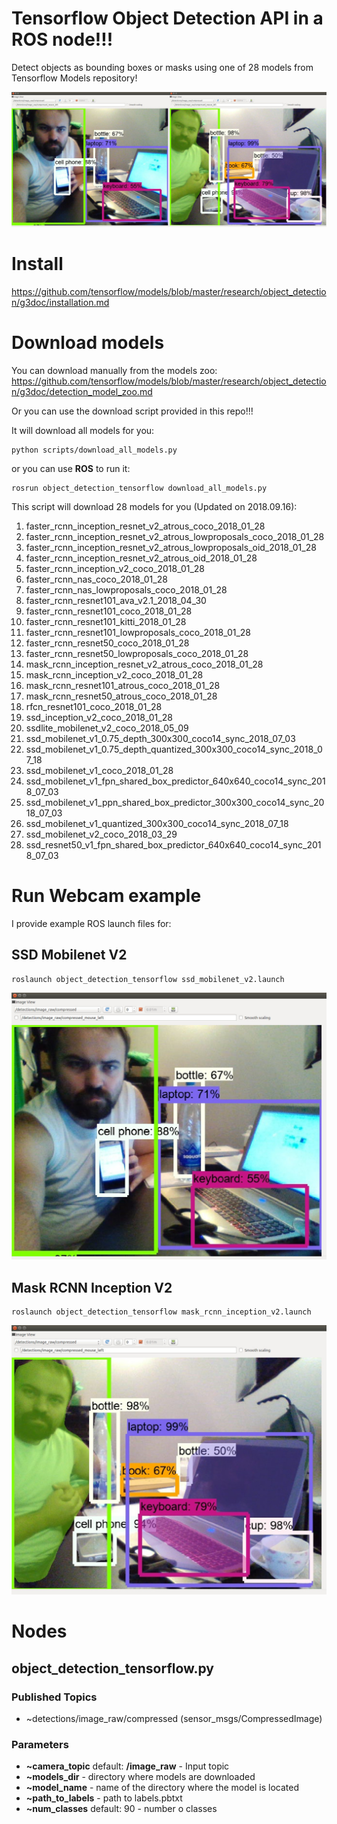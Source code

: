 # Tensorflow Object Detection API in a ROS node!!!

Detect objects as bounding boxes or masks using one of 28 models from Tensorflow Models repository!

![Examples](example_images/example.jpg)


# Install
https://github.com/tensorflow/models/blob/master/research/object_detection/g3doc/installation.md


# Download models
You can download manually from the models zoo: https://github.com/tensorflow/models/blob/master/research/object_detection/g3doc/detection_model_zoo.md

Or you can use the download script provided in this repo!!!

It will download all models for you:

```
python scripts/download_all_models.py
```

or you can use **ROS** to run it:

```
rosrun object_detection_tensorflow download_all_models.py
```

This script will download 28 models for you (Updated on 2018.09.16):
1. faster_rcnn_inception_resnet_v2_atrous_coco_2018_01_28
2. faster_rcnn_inception_resnet_v2_atrous_lowproposals_coco_2018_01_28
3. faster_rcnn_inception_resnet_v2_atrous_lowproposals_oid_2018_01_28
4. faster_rcnn_inception_resnet_v2_atrous_oid_2018_01_28
5. faster_rcnn_inception_v2_coco_2018_01_28
6. faster_rcnn_nas_coco_2018_01_28
7. faster_rcnn_nas_lowproposals_coco_2018_01_28
8. faster_rcnn_resnet101_ava_v2.1_2018_04_30
9. faster_rcnn_resnet101_coco_2018_01_28
10. faster_rcnn_resnet101_kitti_2018_01_28
11. faster_rcnn_resnet101_lowproposals_coco_2018_01_28
12. faster_rcnn_resnet50_coco_2018_01_28
13. faster_rcnn_resnet50_lowproposals_coco_2018_01_28
14. mask_rcnn_inception_resnet_v2_atrous_coco_2018_01_28
15. mask_rcnn_inception_v2_coco_2018_01_28
16. mask_rcnn_resnet101_atrous_coco_2018_01_28
17. mask_rcnn_resnet50_atrous_coco_2018_01_28
18. rfcn_resnet101_coco_2018_01_28
19. ssd_inception_v2_coco_2018_01_28
20. ssdlite_mobilenet_v2_coco_2018_05_09
21. ssd_mobilenet_v1_0.75_depth_300x300_coco14_sync_2018_07_03
22. ssd_mobilenet_v1_0.75_depth_quantized_300x300_coco14_sync_2018_07_18
23. ssd_mobilenet_v1_coco_2018_01_28
24. ssd_mobilenet_v1_fpn_shared_box_predictor_640x640_coco14_sync_2018_07_03
25. ssd_mobilenet_v1_ppn_shared_box_predictor_300x300_coco14_sync_2018_07_03
26. ssd_mobilenet_v1_quantized_300x300_coco14_sync_2018_07_18
27. ssd_mobilenet_v2_coco_2018_03_29
28. ssd_resnet50_v1_fpn_shared_box_predictor_640x640_coco14_sync_2018_07_03

# Run Webcam example

I provide example ROS launch files for:

## SSD Mobilenet V2

```
roslaunch object_detection_tensorflow ssd_mobilenet_v2.launch
```

![SSD_Mobilenet_V2](example_images/SSD_Mobilenet_V2.jpg)

## Mask RCNN Inception V2

```
roslaunch object_detection_tensorflow mask_rcnn_inception_v2.launch
```

![Mask RCNN Inception V2](example_images/Mask_RCNN_Inception_V2.jpg)

# Nodes

## object_detection_tensorflow.py

### Published Topics

- ~detections/image_raw/compressed (sensor_msgs/CompressedImage)

### Parameters

- **~camera_topic** default: **/image_raw** - Input topic
- **~models_dir** - directory where models are downloaded
- **~model_name** - name of the directory where the model is located
- **~path_to_labels** - path to labels.pbtxt
- **~num_classes** default: 90 - number o classes
